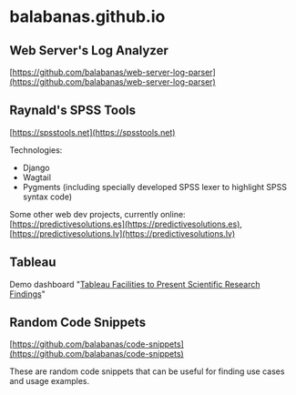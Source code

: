 # balabanas.github.io

## Web Server's Log Analyzer

[https://github.com/balabanas/web-server-log-parser](https://github.com/balabanas/web-server-log-parser)

## Raynald's SPSS Tools

[https://spsstools.net](https://spsstools.net)

Technologies:

* Django
* Wagtail
* Pygments (including specially developed SPSS lexer to highlight SPSS syntax code)

Some other web dev projects, currently online: [https://predictivesolutions.es](https://predictivesolutions.es), [https://predictivesolutions.lv](https://predictivesolutions.lv)

## Tableau

Demo dashboard "[Tableau Facilities to Present Scientific Research Findings](https://public.tableau.com/app/profile/balabanas/viz/Book2_16750662744740/TableauFacilitiestoPresentScientificResearchFindings)"


## Random Code Snippets

[https://github.com/balabanas/code-snippets](https://github.com/balabanas/code-snippets)

These are random code snippets that can be useful for finding use cases and usage examples.
